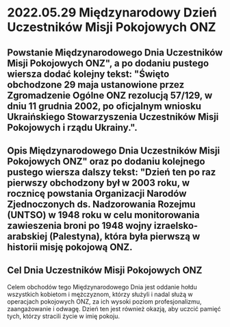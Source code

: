 # 2022.05.29 Międzynarodowy Dzień Uczestników Misji Pokojowych ONZ

## Powstanie Międzynarodowego Dnia Uczestników Misji Pokojowych ONZ", a po dodaniu pustego wiersza dodać kolejny tekst: "Święto obchodzone 29 maja ustanowione przez Zgromadzenie Ogólne ONZ rezolucją 57/129, w dniu 11 grudnia 2002, po oficjalnym wniosku Ukraińskiego Stowarzyszenia Uczestników Misji Pokojowych i rządu Ukrainy.".

## Opis Międzynarodowego Dnia Uczestników Misji Pokojowych ONZ" oraz po dodaniu kolejnego pustego wiersza dalszy tekst: "Dzień ten po raz pierwszy obchodzony był w 2003 roku, w rocznicę powstania Organizacji Narodów Zjednoczonych ds. Nadzorowania Rozejmu (UNTSO) w 1948 roku w celu monitorowania zawieszenia broni po 1948 wojny izraelsko-arabskiej (Palestyna), która była pierwszą w historii misję pokojową ONZ.

## Cel Dnia Uczestników Misji Pokojowych ONZ

Celem obchodów tego Międzynarodowego Dnia jest oddanie hołdu wszystkich kobietom i mężczyznom, którzy służyli i nadal służą w operacjach pokojowych ONZ, za ich wysoki poziom profesjonalizmu, zaangażowanie i odwagę. Dzień ten jest również okazją, aby uczcić pamięć tych, którzy stracili życie w imię pokoju.